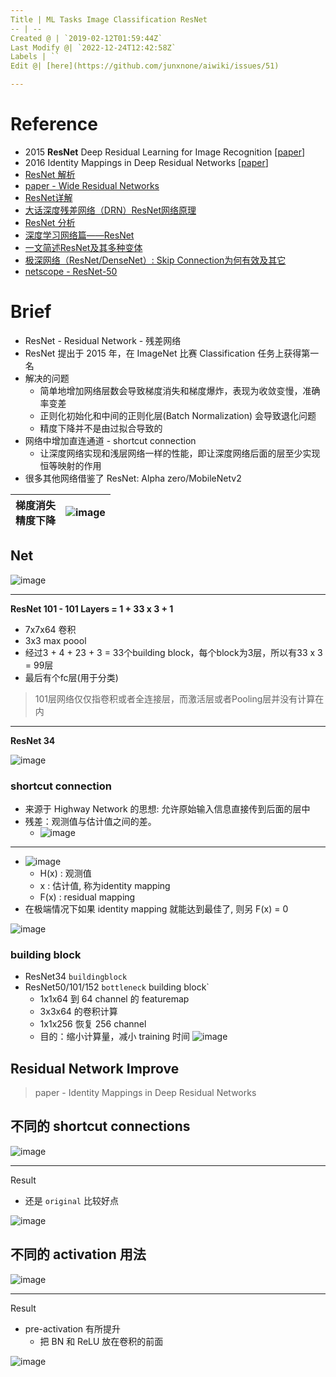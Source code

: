 ```yaml
---
Title | ML Tasks Image Classification ResNet
-- | --
Created @ | `2019-02-12T01:59:44Z`
Last Modify @| `2022-12-24T12:42:58Z`
Labels | ``
Edit @| [here](https://github.com/junxnone/aiwiki/issues/51)

---
```

# Reference
- 2015 **ResNet** Deep Residual Learning for Image Recognition [[paper](https://arxiv.org/abs/1512.03385)]
- 2016 Identity Mappings in Deep Residual Networks [[paper](https://arxiv.org/pdf/1603.05027.pdf)]
- [ResNet 解析](https://blog.csdn.net/lanran2/article/details/79057994)
- [paper - Wide Residual Networks](https://arxiv.org/pdf/1605.07146.pdf)
- [ResNet详解](https://www.jianshu.com/p/23c73b90657f)
- [大话深度残差网络（DRN）ResNet网络原理](https://my.oschina.net/u/876354/blog/1622896)
- [ResNet 分析](https://www.jianshu.com/p/d63ac154c8fc)
- [深度学习网络篇——ResNet](https://blog.csdn.net/weixin_43624538/article/details/85049699)
- [一文简述ResNet及其多种变体](http://baijiahao.baidu.com/s?id=1598536455758606033&wfr=spider&for=pc)
- [极深网络（ResNet/DenseNet）: Skip Connection为何有效及其它](https://blog.csdn.net/malefactor/article/details/67637785)
- [netscope - ResNet-50](http://ethereon.github.io/netscope/#/gist/8a6783850bd61e657234afce5196d772)

# Brief
- ResNet - Residual Network - 残差网络
- ResNet 提出于 2015 年，在 ImageNet 比赛 Classification 任务上获得第一名
- 解决的问题
  - 简单地增加网络层数会导致梯度消失和梯度爆炸，表现为收敛变慢，准确率变差
  - 正则化初始化和中间的正则化层(Batch Normalization) 会导致退化问题
  - 精度下降并不是由过拟合导致的
- 网络中增加直连通道 - shortcut connection
  - 让深度网络实现和浅层网络一样的性能，即让深度网络后面的层至少实现恒等映射的作用
- 很多其他网络借鉴了 ResNet: Alpha zero/MobileNetv2




梯度消失<br>精度下降 | ![image](https://user-images.githubusercontent.com/2216970/70197289-52a64780-1746-11ea-9901-7260d52982a5.png)
-- | --



## Net 
![image](https://user-images.githubusercontent.com/2216970/52606414-6ded5100-2ead-11e9-9ed9-2b72cba61b1e.png)

---
**ResNet 101 -  101 Layers = 1 + 33 x 3  + 1**
- 7x7x64 卷积
- 3x3 max poool
- 经过3 + 4 + 23 + 3 = 33个building block，每个block为3层，所以有33 x 3 = 99层
- 最后有个fc层(用于分类)
>101层网络仅仅指卷积或者全连接层，而激活层或者Pooling层并没有计算在内

---
**ResNet 34**


![image](https://user-images.githubusercontent.com/2216970/70141247-9a3ebc00-16d1-11ea-958b-002e4e1585d5.png)


### shortcut connection 
- 来源于 Highway Network 的思想: 允许原始输入信息直接传到后面的层中
- 残差：观测值与估计值之间的差。
  - ![image](https://user-images.githubusercontent.com/2216970/70139556-b5a7c800-16cd-11ea-86d5-3c3125911d81.png)


---
- ![image](https://user-images.githubusercontent.com/2216970/70139265-0a970e80-16cd-11ea-85c0-314b5a4ce66a.png)
  - H(x) : 观测值
  - x : 估计值, 称为identity mapping
  - F(x) : residual mapping
- 在极端情况下如果 identity mapping 就能达到最佳了, 则另 F(x) = 0

![image](https://user-images.githubusercontent.com/2216970/52606179-93c62600-2eac-11e9-9962-77b9a7565c00.png)

### building block
- ResNet34 `buildingblock`
- ResNet50/101/152 `bottleneck` building block`
  - 1x1x64 到 64 channel 的 featuremap
  - 3x3x64 的卷积计算
  - 1x1x256 恢复 256 channel 
  - 目的：缩小计算量，减小 training 时间
![image](https://user-images.githubusercontent.com/2216970/70195176-ef191b80-173f-11ea-89af-4b6c82d51b5a.png)


## Residual Network Improve
> paper - Identity Mappings in Deep Residual Networks

## 不同的 shortcut connections 
![image](https://user-images.githubusercontent.com/2216970/70198291-6a32ff80-1749-11ea-8d23-f6ca36c20f82.png)

--- 
Result
- 还是 `original` 比较好点

![image](https://user-images.githubusercontent.com/2216970/70198316-78811b80-1749-11ea-9933-6117fcc0065e.png)


## 不同的 activation 用法
![image](https://user-images.githubusercontent.com/2216970/70198365-a9615080-1749-11ea-97d1-4bb0a85a5211.png)

---
Result
- pre-activation 有所提升
  - 把 BN 和 ReLU 放在卷积的前面

![image](https://user-images.githubusercontent.com/2216970/70198411-c433c500-1749-11ea-8b71-550b32ef4855.png)


